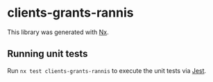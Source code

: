 # clients-grants-rannis

This library was generated with [Nx](https://nx.dev).

## Running unit tests

Run `nx test clients-grants-rannis` to execute the unit tests via [Jest](https://jestjs.io).
